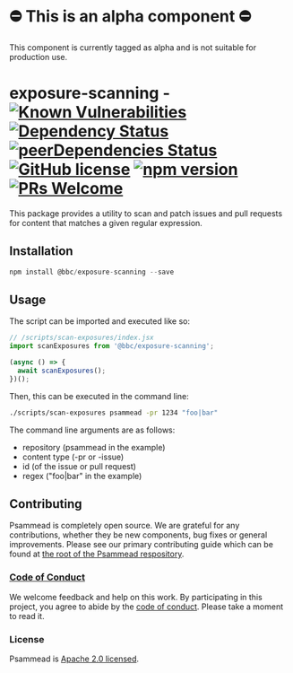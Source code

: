 # ⛔️ This is an alpha component ⛔️

This component is currently tagged as alpha and is not suitable for production use.
# exposure-scanning - [![Known Vulnerabilities](https://snyk.io/test/github/bbc/psammead/badge.svg?targetFile=packages%2Futilities%2Fexposure-scanning%2Fpackage.json)](https://snyk.io/test/github/bbc/psammead?targetFile=packages%2Futilities%2Fexposure-scanning%2Fpackage.json) [![Dependency Status](https://david-dm.org/bbc/psammead.svg?path=packages/utilities/exposure-scanning)](https://david-dm.org/bbc/psammead?path=packages/utilities/exposure-scanning) [![peerDependencies Status](https://david-dm.org/bbc/psammead/peer-status.svg?path=packages/utilities/exposure-scanning)](https://david-dm.org/bbc/psammead?path=packages/utilities/exposure-scanning&type=peer) [![GitHub license](https://img.shields.io/badge/license-Apache%202.0-blue.svg)](https://github.com/bbc/psammead/blob/latest/LICENSE) [![npm version](https://img.shields.io/npm/v/@bbc/exposure-scanning.svg)](https://www.npmjs.com/package/@bbc/exposure-scanning) [![PRs Welcome](https://img.shields.io/badge/PRs-welcome-brightgreen.svg)](https://github.com/bbc/psammead/blob/latest/CONTRIBUTING.md)

This package provides a utility to scan and patch issues and pull requests for content that matches a given regular expression.


## Installation

```jsx
npm install @bbc/exposure-scanning --save
```

## Usage

The script can be imported and executed like so:

```jsx
// /scripts/scan-exposures/index.jsx
import scanExposures from '@bbc/exposure-scanning';

(async () => {
  await scanExposures();
})();
```

Then, this can be executed in the command line:

```sh
./scripts/scan-exposures psammead -pr 1234 "foo|bar"
```

The command line arguments are as follows:
 - repository (psammead in the example)
 - content type (-pr or -issue)
 - id (of the issue or pull request)
 - regex ("foo|bar" in the example)

## Contributing

Psammead is completely open source. We are grateful for any contributions, whether they be new components, bug fixes or general improvements. Please see our primary contributing guide which can be found at [the root of the Psammead respository](https://github.com/bbc/psammead/blob/latest/CONTRIBUTING.md).

### [Code of Conduct](https://github.com/bbc/psammead/blob/latest/CODE_OF_CONDUCT.md)

We welcome feedback and help on this work. By participating in this project, you agree to abide by the [code of conduct](https://github.com/bbc/psammead/blob/latest/CODE_OF_CONDUCT.md). Please take a moment to read it.

### License

Psammead is [Apache 2.0 licensed](https://github.com/bbc/psammead/blob/latest/LICENSE).

